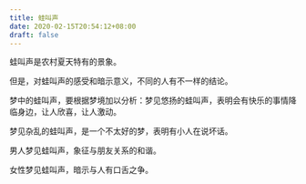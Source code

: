 ```yaml
---
title: 蛙叫声
date: 2020-02-15T20:54:12+08:00
draft: false
---
```


蛙叫声是农村夏天特有的景象。

但是，对蛙叫声的感受和暗示意义，不同的人有不一样的结论。

梦中的蛙叫声，要根据梦境加以分析：梦见悠扬的蛙叫声，表明会有快乐的事情降临身边，让人欣喜，让人激动。

梦见杂乱的蛙叫声，是一个不太好的梦，表明有小人在说坏话。

男人梦见蛙叫声，象征与朋友关系的和谐。

女性梦见蛙叫声，暗示与人有口舌之争。

